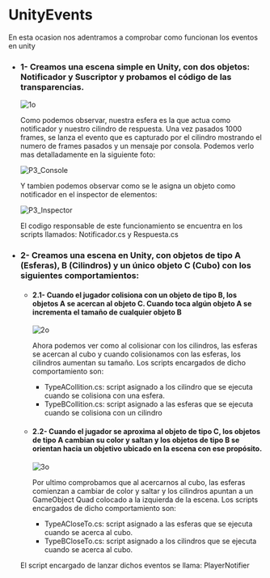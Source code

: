 # UnityEvents

En esta ocasion nos adentramos a comprobar como funcionan los eventos en unity

* ### 1- Creamos una escena simple en Unity, con dos objetos: Notificador y Suscriptor y probamos el código de las transparencias.

  ![1o](https://user-images.githubusercontent.com/72491269/198439717-7e586f93-cb95-406d-96b9-149237d592cd.gif)

  Como podemos observar, nuestra esfera es la que actua como notificador y nuestro cilindro de respuesta. Una vez pasados 1000 frames, se lanza el evento que es capturado por el cilindro mostrando el numero de frames pasados y un mensaje por consola. Podemos verlo mas detalladamente en la siguiente foto:
  
  ![P3_Console](https://user-images.githubusercontent.com/72491269/198441182-14d7e299-f332-479c-b267-1cb547e6347e.PNG)
  
  Y tambien podemos observar como se le asigna un objeto como notificador en el inspector de elementos:
  
  ![P3_Inspector](https://user-images.githubusercontent.com/72491269/198443921-80f02467-135d-4369-9720-b9e7000d03a8.PNG)

  El codigo responsable de este funcionamiento se encuentra en los scripts llamados: Notificador.cs y Respuesta.cs
  
* ### 2- Creamos una escena en Unity, con objetos de tipo A (Esferas), B (Cilindros) y un único objeto C (Cubo) con los siguientes comportamientos:

  * #### 2.1- Cuando el jugador colisiona con un objeto de tipo B, los objetos A se acercan al objeto C. Cuando toca algún objeto A se incrementa el tamaño de cualquier objeto B
    ![2o](https://user-images.githubusercontent.com/72491269/198443444-459911e3-80f8-4fed-8187-3293eee233b4.gif)
  
    Ahora podemos ver como al colisionar con los cilindros, las esferas se acercan al cubo y cuando colisionamos con las esferas, los cilindros aumentan su tamaño.
    Los scripts encargados de dicho comportamiento son:
      * TypeACollition.cs: script asignado a los cilindro que se ejecuta cuando se colisiona con una esfera.
      * TypeBCollition.cs: script asignado a las esferas que se ejecuta cuando se colisiona con un cilindro
  
  * #### 2.2- Cuando el jugador se aproxima al objeto de tipo C, los objetos de tipo A cambian su color y saltan y los objetos de tipo B se orientan hacia un objetivo ubicado en la escena con ese propósito.
  
    ![3o](https://user-images.githubusercontent.com/72491269/198444637-a50ab717-10b6-47a8-9ce7-c547c9a05397.gif)

    Por ultimo comprobamos que al acercarnos al cubo, las esferas comienzan a cambiar de color y saltar y los cilindros apuntan a un GameObject Quad colocado a la izquierda de la escena.
    Los scripts encargados de dicho comportamiento son:
      * TypeACloseTo.cs: script asignado a las esferas que se ejecuta cuando se acerca al cubo.
      * TypeBCloseTo.cs: script asignado a los cilindros que se ejecuta cuando se acerca al cubo.
      
  El script encargado de lanzar dichos eventos se llama: PlayerNotifier
